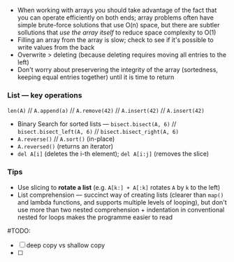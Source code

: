 * When working with arrays you should take advantage of the fact that you can operate efficiently on both ends; array problems often have simple brute-force solutions that use O(n) space, but there are subtler sollutions that *use the array itself* to reduce space complexity to O(1)
* Filling an array from the array is slow; check to see if it's possible to write values from the back
* Overwrite > deleting (because deleting requires moving all entries to the left) 
* Don't worry about preservering the integrity of the array (sortedness, keeping equal entries together) until it is time to return

### List — key operations
`len(A)` //  `A.append(a)` // `A.remove(42)` // `A.insert(42)` // `A.insert(42)` 
- Binary Search for sorted lists — `bisect.bisect(A, 6)` // `bisect.bisect_left(A, 6)` // `bisect.bisect_right(A, 6)`
- `A.reverse()` // `A.sort()` (in-place)
- `A.reversed()` (returns an iterator)
- `del A[i]` (deletes the i-th element); `del A[i:j]` (removes the slice)

### Tips
- Use slicing to **rotate a list** (e.g. `A[k:] + A[:k]` rotates `A` by `k` to the left)
- List comprehension — succinct way of creating lists (clearer than `map()` and lambda functions, and supports multiple levels of looping), but don't use more than two nested comprehension + indentation in conventional nested for loops makes the programme easier to read

#TODO:  
- [ ] deep copy vs shallow copy
- [ ] 
